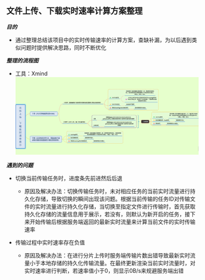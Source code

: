 ## 文件上传、下载实时速率计算方案整理  

**_目的_**
- 通过整理总结该项目中的实时传输速率的计算方案，查缺补漏，为以后遇到类似问题时提供解决思路，同时不断优化

**_整理的流程图_**
- 工具：Xmind
![avatar](./asset/images/real-timeRate.png)

**_遇到的问题_**
- 切换当前传输任务时，进度条先前进然后后退
    - 原因及解决办法：切换传输任务时，未对相应任务的当前实时流量进行持久化存储，导致切换的瞬间出现该问题。根据当前传输的任务ID对传输文件的实时流量进行持久化存储，当切换至指定文件进行传输时，首先获取持久化存储的流量信息用于展示，若没有，则默认为新开启的任务，接下来开始传输后根据服务端返回的最新实时流量来计算当前文件的实时传输速率

- 传输过程中实时速率存在负值
    - 原因及解决办法：在进行分片上传时服务端传输片数出错导致最新实时流量小于本地存储的持久化传输流量。在最终更新渲染当前实时流量时，对实时速率进行判断，若速率值小于0，则显示0B/s来规避服务端出错





















